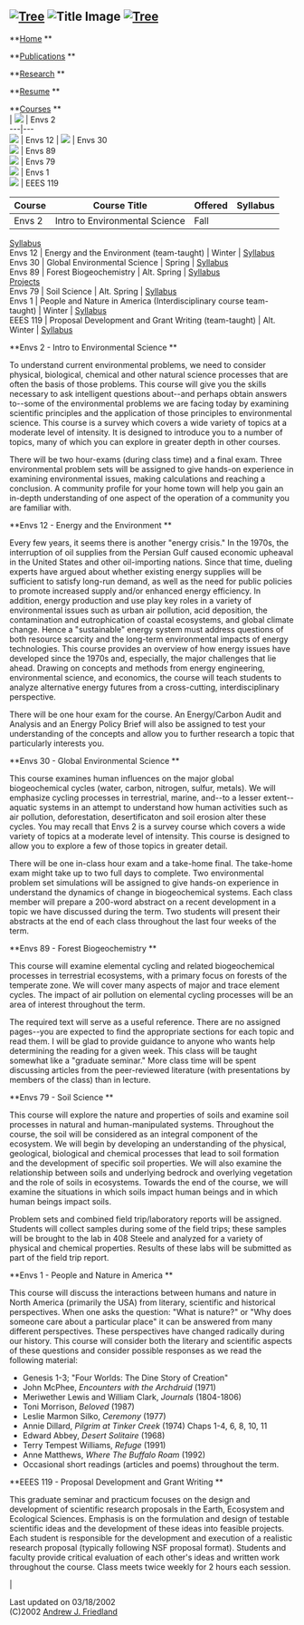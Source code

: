 [![Tree](images/tree.gif)](http://www.dartmouth.edu) ![Title
Image](images/banner.gif) [![Tree](images/tree.gif)](http://www.dartmouth.edu)  
---  
  
**[Home](index.html) **

**[Publications](pubs.html) **

**[Research](research.html) **

**[Resume](resume.html) **

**[Courses](courses.html) **  
| ![](images/green_ball.gif) | Envs 2  
---|---  
![](images/green_ball.gif) | Envs 12 | ![](images/green_ball.gif) | Envs 30  
![](images/green_ball.gif) | Envs 89  
![](images/green_ball.gif) | Envs 79  
![](images/green_ball.gif) | Envs 1  
![](images/green_ball.gif) | EEES 119  
  
|  **Course** |  **Course Title** |  **Offered** |  **Syllabus**  
---|---|---|---  
Envs 2 |  Intro to Environmental Science  |  Fall  |
[Syllabus](courses/envs2.html)  
Envs 12 |  Energy and the Environment (team-taught)  |  Winter  |
[Syllabus](courses/es12.html)  
Envs 30 |  Global Environmental Science  |  Spring  |
[Syllabus](courses/envs30.html)  
Envs 89 |  Forest Biogeochemistry  |  Alt. Spring  |
[Syllabus](courses/envs89.html)  
[Projects](http://www.dartmouth.edu/artsci/envs/courses/envs89.html)  
Envs 79 |  Soil Science  |  Alt. Spring  |  [Syllabus](courses/envs79.html)  
Envs 1 |  People and Nature in America (Interdisciplinary course team-taught)
|  Winter  |  [Syllabus](courses/envs1.html)  
EEES 119 |  Proposal Development and Grant Writing (team-taught)  |  Alt.
Winter  |  [Syllabus](courses/eees119.html)  
  
**Envs 2 - Intro to Environmental Science **

To understand current environmental problems, we need to consider physical,
biological, chemical and other natural science processes that are often the
basis of those problems. This course will give you the skills necessary to ask
intelligent questions about--and perhaps obtain answers to--some of the
environmental problems we are facing today by examining scientific principles
and the application of those principles to environmental science. This course
is a survey which covers a wide variety of topics at a moderate level of
intensity. It is designed to introduce you to a number of topics, many of
which you can explore in greater depth in other courses.

There will be two hour-exams (during class time) and a final exam. Three
environmental problem sets will be assigned to give hands-on experience in
examining environmental issues, making calculations and reaching a conclusion.
A community profile for your home town will help you gain an in-depth
understanding of one aspect of the operation of a community you are familiar
with.

**Envs 12 - Energy and the Environment **

Every few years, it seems there is another "energy crisis." In the 1970s, the
interruption of oil supplies from the Persian Gulf caused economic upheaval in
the United States and other oil-importing nations. Since that time, dueling
experts have argued about whether existing energy supplies will be sufficient
to satisfy long-run demand, as well as the need for public policies to promote
increased supply and/or enhanced energy efficiency. In addition, energy
production and use play key roles in a variety of environmental issues such as
urban air pollution, acid deposition, the contamination and eutrophication of
coastal ecosystems, and global climate change. Hence a "sustainable" energy
system must address questions of both resource scarcity and the long-term
environmental impacts of energy technologies. This course provides an overview
of how energy issues have developed since the 1970s and, especially, the major
challenges that lie ahead. Drawing on concepts and methods from energy
engineering, environmental science, and economics, the course will teach
students to analyze alternative energy futures from a cross-cutting,
interdisciplinary perspective.

There will be one hour exam for the course. An Energy/Carbon Audit and
Analysis and an Energy Policy Brief will also be assigned to test your
understanding of the concepts and allow you to further research a topic that
particularly interests you.

**Envs 30 - Global Environmental Science **

This course examines human influences on the major global biogeochemical
cycles (water, carbon, nitrogen, sulfur, metals). We will emphasize cycling
processes in terrestrial, marine, and--to a lesser extent--aquatic systems in
an attempt to understand how human activities such as air pollution,
deforestation, desertificaton and soil erosion alter these cycles. You may
recall that Envs 2 is a survey course which covers a wide variety of topics at
a moderate level of intensity. This course is designed to allow you to explore
a few of those topics in greater detail.

There will be one in-class hour exam and a take-home final. The take-home exam
might take up to two full days to complete. Two environmental problem set
simulations will be assigned to give hands-on experience in understand the
dynamics of change in biogeochemical systems. Each class member will prepare a
200-word abstract on a recent development in a topic we have discussed during
the term. Two students will present their abstracts at the end of each class
throughout the last four weeks of the term.

**Envs 89 - Forest Biogeochemistry **

This course will examine elemental cycling and related biogeochemical
processes in terrestrial ecosystems, with a primary focus on forests of the
temperate zone. We will cover many aspects of major and trace element cycles.
The impact of air pollution on elemental cycling processes will be an area of
interest throughout the term.

The required text will serve as a useful reference. There are no assigned
pages--you are expected to find the appropriate sections for each topic and
read them. I will be glad to provide guidance to anyone who wants help
determining the reading for a given week. This class will be taught somewhat
like a "graduate seminar." More class time will be spent discussing articles
from the peer-reviewed literature (with presentations by members of the class)
than in lecture.

**Envs 79 - Soil Science **

This course will explore the nature and properties of soils and examine soil
processes in natural and human-manipulated systems. Throughout the course, the
soil will be considered as an integral component of the ecosystem. We will
begin by developing an understanding of the physical, geological, biological
and chemical processes that lead to soil formation and the development of
specific soil properties. We will also examine the relationship between soils
and underlying bedrock and overlying vegetation and the role of soils in
ecosystems. Towards the end of the course, we will examine the situations in
which soils impact human beings and in which human beings impact soils.

Problem sets and combined field trip/laboratory reports will be assigned.
Students will collect samples during some of the field trips; these samples
will be brought to the lab in 408 Steele and analyzed for a variety of
physical and chemical properties. Results of these labs will be submitted as
part of the field trip report.

**Envs 1 - People and Nature in America **

This course will discuss the interactions between humans and nature in North
America (primarily the USA) from literary, scientific and historical
perspectives. When one asks the question: "What is nature?" or "Why does
someone care about a particular place" it can be answered from many different
perspectives. These perspectives have changed radically during our history.
This course will consider both the literary and scientific aspects of these
questions and consider possible responses as we read the following material:

  * Genesis 1-3; "Four Worlds: The Dine Story of Creation"
  * John McPhee, _Encounters with the Archdruid_ (1971)
  * Meriwether Lewis and William Clark, _Journals_ (1804-1806)
  * Toni Morrison, _Beloved_ (1987)
  * Leslie Marmon Silko, _Ceremony_ (1977) 
  * Annie Dillard, _Pilgrim at Tinker Creek_ (1974) Chaps 1-4, 6, 8, 10, 11
  * Edward Abbey, _Desert Solitaire_ (1968)
  * Terry Tempest Williams, _Refuge_ (1991)
  * Anne Matthews, _Where The Buffalo Roam_ (1992)
  * Occasional short readings (articles and poems) throughout the term.

**EEES 119 - Proposal Development and Grant Writing **

This graduate seminar and practicum focuses on the design and development of
scientific research proposals in the Earth, Ecosystem and Ecological Sciences.
Emphasis is on the formulation and design of testable scientific ideas and the
development of these ideas into feasible projects. Each student is responsible
for the development and execution of a realistic research proposal (typically
following NSF proposal format). Students and faculty provide critical
evaluation of each other's ideas and written work throughout the course. Class
meets twice weekly for 2 hours each session.  
  
  |

Last updated on 03/18/2002  
(C)2002 [Andrew J. Friedland](mailto:andy.friedland@dartmouth.edu)

